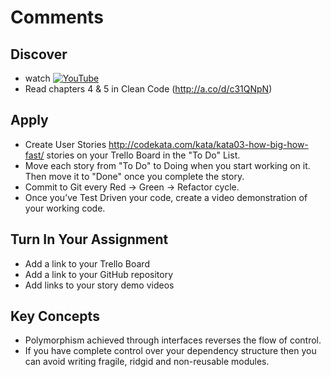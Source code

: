 # Comments

## Discover
-  watch [![YouTube](https://i.ytimg.com/vi/K0uleV1sC4E/default.jpg)](https://www.youtube.com/watch?v=K0uleV1sC4E)
- Read chapters 4 & 5 in Clean Code (http://a.co/d/c31QNpN)

## Apply
- Create User Stories http://codekata.com/kata/kata03-how-big-how-fast/ stories on your Trello Board in the "To Do" List.
- Move each story from "To Do" to Doing when you start working on it. Then move it to "Done" once you complete the story.
- Commit to Git every Red -> Green -> Refactor cycle.
- Once you’ve Test Driven your code, create a video demonstration of your working code.

## Turn In Your Assignment
- Add a link to your Trello Board
- Add a link to your GitHub repository
- Add links to your story demo videos

## Key Concepts
- Polymorphism achieved through interfaces reverses the flow of control.
- If you have complete control over your dependency structure then you can avoid writing fragile, ridgid and non-reusable modules.
